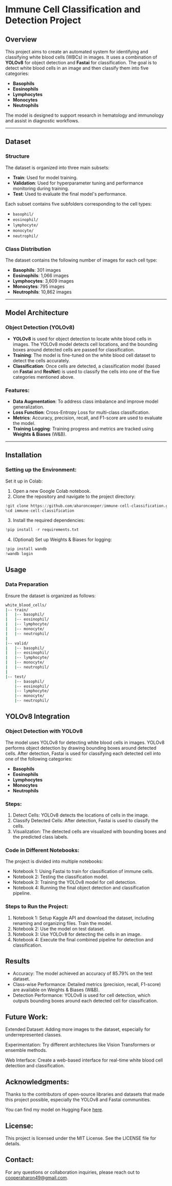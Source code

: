# Immune Cell Classification and Detection Project

## Overview
This project aims to create an automated system for identifying and classifying white blood cells (WBCs) in images. It uses a combination of **YOLOv8** for object detection and **Fastai** for classification. The goal is to detect white blood cells in an image and then classify them into five categories:
- **Basophils**
- **Eosinophils**
- **Lymphocytes**
- **Monocytes**
- **Neutrophils**

The model is designed to support research in hematology and immunology and assist in diagnostic workflows.

---

## Dataset

### Structure
The dataset is organized into three main subsets:
- **Train**: Used for model training.
- **Validation**: Used for hyperparameter tuning and performance monitoring during training.
- **Test**: Used to evaluate the final model's performance.

Each subset contains five subfolders corresponding to the cell types:
- `basophil/`
- `eosinophil/`
- `lymphocyte/`
- `monocyte/`
- `neutrophil/`

### Class Distribution
The dataset contains the following number of images for each cell type:
- **Basophils**: 301 images
- **Eosinophils**: 1,066 images
- **Lymphocytes**: 3,609 images
- **Monocytes**: 795 images
- **Neutrophils**: 10,862 images

---

## Model Architecture

### Object Detection (YOLOv8)
- **YOLOv8** is used for object detection to locate white blood cells in images. The YOLOv8 model detects cell locations, and the bounding boxes around detected cells are passed for classification.
- **Training**: The model is fine-tuned on the white blood cell dataset to detect the cells accurately.
- **Classification**: Once cells are detected, a classification model (based on **Fastai** and **ResNet**) is used to classify the cells into one of the five categories mentioned above.

### Features:
- **Data Augmentation**: To address class imbalance and improve model generalization.
- **Loss Function**: Cross-Entropy Loss for multi-class classification.
- **Metrics**: Accuracy, precision, recall, and F1-score are used to evaluate the model.
- **Training Logging**: Training progress and metrics are tracked using **Weights & Biases** (W&B).

---

## Installation

### Setting up the Environment:
Set it up in Colab:

1. Open a new Google Colab notebook.
2. Clone the repository and navigate to the project directory:

```python
!git clone https://github.com/aharoncooper/immune-cell-classification.git
%cd immune-cell-classification
```

3. Install the required dependencies:

```python
!pip install -r requirements.txt
```

4. (Optional) Set up Weights & Biases for logging:

```python
!pip install wandb
!wandb login
```

## Usage
### Data Preparation
Ensure the dataset is organized as follows:

```bash
white_blood_cells/
|-- train/
|   |-- basophil/
|   |-- eosinophil/
|   |-- lymphocyte/
|   |-- monocyte/
|   |-- neutrophil/
|
|-- valid/
|   |-- basophil/
|   |-- eosinophil/
|   |-- lymphocyte/
|   |-- monocyte/
|   |-- neutrophil/
|
|-- test/
    |-- basophil/
    |-- eosinophil/
    |-- lymphocyte/
    |-- monocyte/
    |-- neutrophil/
```

## YOLOv8 Integration
### Object Detection with YOLOv8
The model uses YOLOv8 for detecting white blood cells in images. YOLOv8 performs object detection by drawing bounding boxes around detected cells. After detection, Fastai is used for classifying each detected cell into one of the following categories:

- **Basophils**
- **Eosinophils**
- **Lymphocytes**
- **Monocytes**
- **Neutrophils**
### Steps:
1. Detect Cells: YOLOv8 detects the locations of cells in the image.
2. Classify Detected Cells: After detection, Fastai is used to classify the cells.
3. Visualization: The detected cells are visualized with bounding boxes and the predicted class labels.
### Code in Different Notebooks:
The project is divided into multiple notebooks:

- Notebook 1: Using Fastai to train for classification of immune cells.
- Notebook 2: Testing the classification model.
- Notebook 3: Training the YOLOv8 model for cell detection.
- Notebook 4: Running the final object detection and classification pipeline.
### Steps to Run the Project:
1. Notebook 1: Setup Kaggle API and download the dataset, including renaming and organizing files. Train the model. 
2. Notebook 2: Use the model on test dataset.
3. Notebook 3: Use YOLOv8 for detecting the cells in an image.
4. Notebook 4: Execute the final combined pipeline for detection and classification.
## Results
- Accuracy: The model achieved an accuracy of 85.79% on the test dataset.
- Class-wise Performance: Detailed metrics (precision, recall, F1-score) are available on Weights & Biases (W&B).
- Detection Performance: YOLOv8 is used for cell detection, which outputs bounding boxes around each detected cell for classification.
## Future Work:
Extended Dataset: Adding more images to the dataset, especially for underrepresented classes.

Experimentation: Try different architectures like Vision Transformers or ensemble methods.

Web Interface: Create a web-based interface for real-time white blood cell detection and classification.
## Acknowledgments:
Thanks to the contributors of open-source libraries and datasets that made this project possible, especially the YOLOv8 and Fastai communities.

You can find my model on Hugging Face [here](https://huggingface.co/CooperAharon/white-blood-cell-classifier).


## License:
This project is licensed under the MIT License. See the LICENSE file for details.

## Contact:
For any questions or collaboration inquiries, please reach out to cooperaharon49@gmail.com.
